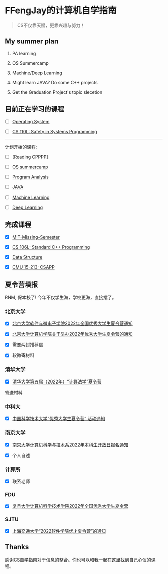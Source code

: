 # FFengJay的计算机自学指南

> CS不仅靠天赋，更靠兴趣与努力！

## My summer plan

1. PA learning

2. OS Summercamp 

3. Machine/Deep Learning 

4. Might learn JAVA? Do some C++ projects

5. Get the Graduation Project's topic slecetion

## 目前正在学习的课程

- [ ] [Operating System](https://www.bilibili.com/video/BV1Cm4y1d7Ur?spm_id_from=333.999.0.0)

- [ ] [CS 110L: Safety in Systems Programming](https://reberhardt.com/cs110l/spring-2020/)

*****

计划开始的课程:

- [ ] [Reading CPPPP]

- [ ] [OS summercamp](https://learningos.github.io/rust-based-os-comp2022/)

- [ ] [Program Analysis](https://www.bilibili.com/video/av91858985)

- [ ] [JAVA](https://sp18.datastructur.es/)

- [ ] [Machine Learning](https://www.coursera.org/learn/machine-learning)

- [ ] [Deep Learning](https://www.coursera.org/specializations/deep-learning)

<!-- - [ ] [Computer Architecture AQA](https://www.ituring.com.cn/book/2632)  -->
## 完成课程

- [x] [MIT-Missing-Semester](https://missing.csail.mit.edu/)

- [x] [CS 106L: Standard C++ Programming](http://web.stanford.edu/class/cs106l/)

- [x] [Data Structure](https://github.com/yingxiangyu/data_structure)

- [x] [CMU 15-213: CSAPP](http://csapp.cs.cmu.edu/)

## 夏令营填报

RNM, 保本校了! 今年不仅学生海，学校更海，直接摆了。

### 北京大学

- [x] [北京大学软件与微电子学院2022年全国优秀大学生夏令营通知](http://www.ss.pku.edu.cn/index.php/admission/admnotice/4334-2022年北京大学软件与微电子学院优秀大学生夏令营通知)

- [x] [北京大学计算机学院关于举办2022年优秀大学生夏令营的通知](https://cs.pku.edu.cn/info/1023/3442.htm)

- [x] 需要两封推荐信

- [x] 软微寄材料

### 清华大学

- [x]  [清华大学第五届（2022年）“计算法学”夏令营](https://www.law.tsinghua.edu.cn/info/1135/13185.htm)

寄送材料

### 中科大

- [x] [中国科学技术大学“优秀大学生夏令营” 活动通知](https://mp.weixin.qq.com/s?__biz=MzA5OTQ4MzAzMg==&mid=2650083353&idx=1&sn=1db1bed8ee834f726a53e97acd64ce4c)

### 南京大学

- [x] [南京大学计算机科学与技术系2022年本科生开放日报名通知](https://cs.nju.edu.cn/b0/eb/c1654a569579/page.htm)

- [x] 个人自述

### 计算所

- [x] 联系老师

### FDU

- [x] [复旦大学计算机科学技术学院2022年全国优秀大学生夏令营](https://cs.fudan.edu.cn/bf/99/c24257a442265/page.htm)

### SJTU

- [x] [上海交通大学“2022软件学院优才夏令营”的通知](http://www.se.sjtu.edu.cn/notice/noticedetail.aspx?id=21216)

## Thanks

感谢[CS自学指南](https://github.com/PKUFlyingPig/cs-self-learning)对于信息的整合。你也可以和我一起在[这里](https://csdiy.wiki/)找到自己心仪的课程。

